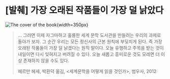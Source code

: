 # [발췌] 가장 오래된 작품들이 가장 덜 낡았다

![The cover of the book](https://cdn.myeongjae.kim/blog/2016/01/14/xxlarge.jpeg){width=350px}

>... 그러면 이제 자그마하고 훌륭한 세계 문학 도서관을 만들려는 우리의 과제로 돌아가 보자. 그 순간 우리는 모든 정신사의 근본 원칙에 부딪치게 된다. 즉 가장 오래된 작품들이 가장 덜 낡겠다는 원칙 말이다. 오늘 유행하고 주목을 받는 것이 내일이면 다시 잊혀지고 버려질 수 있다. 오늘 새롭고 흥미로운 것도 모레면 더 이상 존재하지 않을 수도 있다.
>
> 헤르만 헤세, 박환덕 옮김, <세계문학을 어떻게 읽을 것인가>, 범우사, 2012
